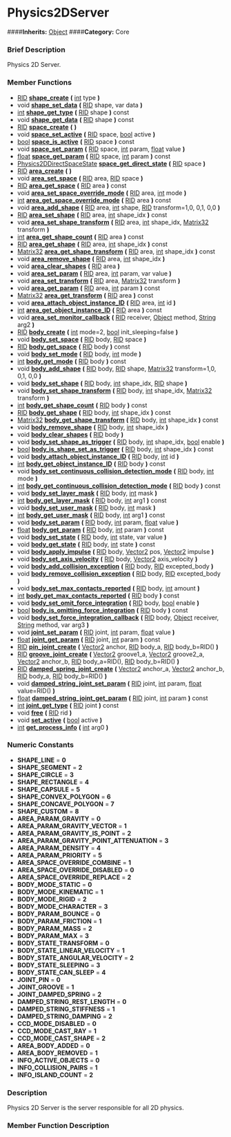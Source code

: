 #  Physics2DServer  
####**Inherits:** [Object](class_object)
####**Category:** Core

###  Brief Description  
Physics 2D Server.

###  Member Functions 
  * [RID](class_rid)  **[shape&#95;create](#shape_create)**  **(** [int](class_int) type  **)**
  * void  **[shape&#95;set&#95;data](#shape_set_data)**  **(** [RID](class_rid) shape, var data  **)**
  * [int](class_int)  **[shape&#95;get&#95;type](#shape_get_type)**  **(** [RID](class_rid) shape  **)** const
  * void  **[shape&#95;get&#95;data](#shape_get_data)**  **(** [RID](class_rid) shape  **)** const
  * [RID](class_rid)  **[space&#95;create](#space_create)**  **(** **)**
  * void  **[space&#95;set&#95;active](#space_set_active)**  **(** [RID](class_rid) space, [bool](class_bool) active  **)**
  * [bool](class_bool)  **[space&#95;is&#95;active](#space_is_active)**  **(** [RID](class_rid) space  **)** const
  * void  **[space&#95;set&#95;param](#space_set_param)**  **(** [RID](class_rid) space, [int](class_int) param, [float](class_float) value  **)**
  * [float](class_float)  **[space&#95;get&#95;param](#space_get_param)**  **(** [RID](class_rid) space, [int](class_int) param  **)** const
  * [Physics2DDirectSpaceState](class_physics2ddirectspacestate)  **[space&#95;get&#95;direct&#95;state](#space_get_direct_state)**  **(** [RID](class_rid) space  **)**
  * [RID](class_rid)  **[area&#95;create](#area_create)**  **(** **)**
  * void  **[area&#95;set&#95;space](#area_set_space)**  **(** [RID](class_rid) area, [RID](class_rid) space  **)**
  * [RID](class_rid)  **[area&#95;get&#95;space](#area_get_space)**  **(** [RID](class_rid) area  **)** const
  * void  **[area&#95;set&#95;space&#95;override&#95;mode](#area_set_space_override_mode)**  **(** [RID](class_rid) area, [int](class_int) mode  **)**
  * [int](class_int)  **[area&#95;get&#95;space&#95;override&#95;mode](#area_get_space_override_mode)**  **(** [RID](class_rid) area  **)** const
  * void  **[area&#95;add&#95;shape](#area_add_shape)**  **(** [RID](class_rid) area, [int](class_int) shape, [RID](class_rid) transform=1,0, 0,1, 0,0  **)**
  * [RID](class_rid)  **[area&#95;set&#95;shape](#area_set_shape)**  **(** [RID](class_rid) area, [int](class_int) shape_idx  **)** const
  * void  **[area&#95;set&#95;shape&#95;transform](#area_set_shape_transform)**  **(** [RID](class_rid) area, [int](class_int) shape_idx, [Matrix32](class_matrix32) transform  **)**
  * [int](class_int)  **[area&#95;get&#95;shape&#95;count](#area_get_shape_count)**  **(** [RID](class_rid) area  **)** const
  * [RID](class_rid)  **[area&#95;get&#95;shape](#area_get_shape)**  **(** [RID](class_rid) area, [int](class_int) shape_idx  **)** const
  * [Matrix32](class_matrix32)  **[area&#95;get&#95;shape&#95;transform](#area_get_shape_transform)**  **(** [RID](class_rid) area, [int](class_int) shape_idx  **)** const
  * void  **[area&#95;remove&#95;shape](#area_remove_shape)**  **(** [RID](class_rid) area, [int](class_int) shape_idx  **)**
  * void  **[area&#95;clear&#95;shapes](#area_clear_shapes)**  **(** [RID](class_rid) area  **)**
  * void  **[area&#95;set&#95;param](#area_set_param)**  **(** [RID](class_rid) area, [int](class_int) param, var value  **)**
  * void  **[area&#95;set&#95;transform](#area_set_transform)**  **(** [RID](class_rid) area, [Matrix32](class_matrix32) transform  **)**
  * void  **[area&#95;get&#95;param](#area_get_param)**  **(** [RID](class_rid) area, [int](class_int) param  **)** const
  * [Matrix32](class_matrix32)  **[area&#95;get&#95;transform](#area_get_transform)**  **(** [RID](class_rid) area  **)** const
  * void  **[area&#95;attach&#95;object&#95;instance&#95;ID](#area_attach_object_instance_ID)**  **(** [RID](class_rid) area, [int](class_int) id  **)**
  * [int](class_int)  **[area&#95;get&#95;object&#95;instance&#95;ID](#area_get_object_instance_ID)**  **(** [RID](class_rid) area  **)** const
  * void  **[area&#95;set&#95;monitor&#95;callback](#area_set_monitor_callback)**  **(** [RID](class_rid) receiver, [Object](class_object) method, [String](class_string) arg2  **)**
  * [RID](class_rid)  **[body&#95;create](#body_create)**  **(** [int](class_int) mode=2, [bool](class_bool) init_sleeping=false  **)**
  * void  **[body&#95;set&#95;space](#body_set_space)**  **(** [RID](class_rid) body, [RID](class_rid) space  **)**
  * [RID](class_rid)  **[body&#95;get&#95;space](#body_get_space)**  **(** [RID](class_rid) body  **)** const
  * void  **[body&#95;set&#95;mode](#body_set_mode)**  **(** [RID](class_rid) body, [int](class_int) mode  **)**
  * [int](class_int)  **[body&#95;get&#95;mode](#body_get_mode)**  **(** [RID](class_rid) body  **)** const
  * void  **[body&#95;add&#95;shape](#body_add_shape)**  **(** [RID](class_rid) body, [RID](class_rid) shape, [Matrix32](class_matrix32) transform=1,0, 0,1, 0,0  **)**
  * void  **[body&#95;set&#95;shape](#body_set_shape)**  **(** [RID](class_rid) body, [int](class_int) shape_idx, [RID](class_rid) shape  **)**
  * void  **[body&#95;set&#95;shape&#95;transform](#body_set_shape_transform)**  **(** [RID](class_rid) body, [int](class_int) shape_idx, [Matrix32](class_matrix32) transform  **)**
  * [int](class_int)  **[body&#95;get&#95;shape&#95;count](#body_get_shape_count)**  **(** [RID](class_rid) body  **)** const
  * [RID](class_rid)  **[body&#95;get&#95;shape](#body_get_shape)**  **(** [RID](class_rid) body, [int](class_int) shape_idx  **)** const
  * [Matrix32](class_matrix32)  **[body&#95;get&#95;shape&#95;transform](#body_get_shape_transform)**  **(** [RID](class_rid) body, [int](class_int) shape_idx  **)** const
  * void  **[body&#95;remove&#95;shape](#body_remove_shape)**  **(** [RID](class_rid) body, [int](class_int) shape_idx  **)**
  * void  **[body&#95;clear&#95;shapes](#body_clear_shapes)**  **(** [RID](class_rid) body  **)**
  * void  **[body&#95;set&#95;shape&#95;as&#95;trigger](#body_set_shape_as_trigger)**  **(** [RID](class_rid) body, [int](class_int) shape_idx, [bool](class_bool) enable  **)**
  * [bool](class_bool)  **[body&#95;is&#95;shape&#95;set&#95;as&#95;trigger](#body_is_shape_set_as_trigger)**  **(** [RID](class_rid) body, [int](class_int) shape_idx  **)** const
  * void  **[body&#95;attach&#95;object&#95;instance&#95;ID](#body_attach_object_instance_ID)**  **(** [RID](class_rid) body, [int](class_int) id  **)**
  * [int](class_int)  **[body&#95;get&#95;object&#95;instance&#95;ID](#body_get_object_instance_ID)**  **(** [RID](class_rid) body  **)** const
  * void  **[body&#95;set&#95;continuous&#95;collision&#95;detection&#95;mode](#body_set_continuous_collision_detection_mode)**  **(** [RID](class_rid) body, [int](class_int) mode  **)**
  * [int](class_int)  **[body&#95;get&#95;continuous&#95;collision&#95;detection&#95;mode](#body_get_continuous_collision_detection_mode)**  **(** [RID](class_rid) body  **)** const
  * void  **[body&#95;set&#95;layer&#95;mask](#body_set_layer_mask)**  **(** [RID](class_rid) body, [int](class_int) mask  **)**
  * [int](class_int)  **[body&#95;get&#95;layer&#95;mask](#body_get_layer_mask)**  **(** [RID](class_rid) body, [int](class_int) arg1  **)** const
  * void  **[body&#95;set&#95;user&#95;mask](#body_set_user_mask)**  **(** [RID](class_rid) body, [int](class_int) mask  **)**
  * [int](class_int)  **[body&#95;get&#95;user&#95;mask](#body_get_user_mask)**  **(** [RID](class_rid) body, [int](class_int) arg1  **)** const
  * void  **[body&#95;set&#95;param](#body_set_param)**  **(** [RID](class_rid) body, [int](class_int) param, [float](class_float) value  **)**
  * [float](class_float)  **[body&#95;get&#95;param](#body_get_param)**  **(** [RID](class_rid) body, [int](class_int) param  **)** const
  * void  **[body&#95;set&#95;state](#body_set_state)**  **(** [RID](class_rid) body, [int](class_int) state, var value  **)**
  * void  **[body&#95;get&#95;state](#body_get_state)**  **(** [RID](class_rid) body, [int](class_int) state  **)** const
  * void  **[body&#95;apply&#95;impulse](#body_apply_impulse)**  **(** [RID](class_rid) body, [Vector2](class_vector2) pos, [Vector2](class_vector2) impulse  **)**
  * void  **[body&#95;set&#95;axis&#95;velocity](#body_set_axis_velocity)**  **(** [RID](class_rid) body, [Vector2](class_vector2) axis_velocity  **)**
  * void  **[body&#95;add&#95;collision&#95;exception](#body_add_collision_exception)**  **(** [RID](class_rid) body, [RID](class_rid) excepted_body  **)**
  * void  **[body&#95;remove&#95;collision&#95;exception](#body_remove_collision_exception)**  **(** [RID](class_rid) body, [RID](class_rid) excepted_body  **)**
  * void  **[body&#95;set&#95;max&#95;contacts&#95;reported](#body_set_max_contacts_reported)**  **(** [RID](class_rid) body, [int](class_int) amount  **)**
  * [int](class_int)  **[body&#95;get&#95;max&#95;contacts&#95;reported](#body_get_max_contacts_reported)**  **(** [RID](class_rid) body  **)** const
  * void  **[body&#95;set&#95;omit&#95;force&#95;integration](#body_set_omit_force_integration)**  **(** [RID](class_rid) body, [bool](class_bool) enable  **)**
  * [bool](class_bool)  **[body&#95;is&#95;omitting&#95;force&#95;integration](#body_is_omitting_force_integration)**  **(** [RID](class_rid) body  **)** const
  * void  **[body&#95;set&#95;force&#95;integration&#95;callback](#body_set_force_integration_callback)**  **(** [RID](class_rid) body, [Object](class_object) receiver, [String](class_string) method, var arg3  **)**
  * void  **[joint&#95;set&#95;param](#joint_set_param)**  **(** [RID](class_rid) joint, [int](class_int) param, [float](class_float) value  **)**
  * [float](class_float)  **[joint&#95;get&#95;param](#joint_get_param)**  **(** [RID](class_rid) joint, [int](class_int) param  **)** const
  * [RID](class_rid)  **[pin&#95;joint&#95;create](#pin_joint_create)**  **(** [Vector2](class_vector2) anchor, [RID](class_rid) body_a, [RID](class_rid) body_b=RID()  **)**
  * [RID](class_rid)  **[groove&#95;joint&#95;create](#groove_joint_create)**  **(** [Vector2](class_vector2) groove1_a, [Vector2](class_vector2) groove2_a, [Vector2](class_vector2) anchor_b, [RID](class_rid) body_a=RID(), [RID](class_rid) body_b=RID()  **)**
  * [RID](class_rid)  **[damped&#95;spring&#95;joint&#95;create](#damped_spring_joint_create)**  **(** [Vector2](class_vector2) anchor_a, [Vector2](class_vector2) anchor_b, [RID](class_rid) body_a, [RID](class_rid) body_b=RID()  **)**
  * void  **[damped&#95;string&#95;joint&#95;set&#95;param](#damped_string_joint_set_param)**  **(** [RID](class_rid) joint, [int](class_int) param, [float](class_float) value=RID()  **)**
  * [float](class_float)  **[damped&#95;string&#95;joint&#95;get&#95;param](#damped_string_joint_get_param)**  **(** [RID](class_rid) joint, [int](class_int) param  **)** const
  * [int](class_int)  **[joint&#95;get&#95;type](#joint_get_type)**  **(** [RID](class_rid) joint  **)** const
  * void  **[free](#free)**  **(** [RID](class_rid) rid  **)**
  * void  **[set&#95;active](#set_active)**  **(** [bool](class_bool) active  **)**
  * [int](class_int)  **[get&#95;process&#95;info](#get_process_info)**  **(** [int](class_int) arg0  **)**

###  Numeric Constants  
  * **SHAPE_LINE** = **0**
  * **SHAPE_SEGMENT** = **2**
  * **SHAPE_CIRCLE** = **3**
  * **SHAPE_RECTANGLE** = **4**
  * **SHAPE_CAPSULE** = **5**
  * **SHAPE_CONVEX_POLYGON** = **6**
  * **SHAPE_CONCAVE_POLYGON** = **7**
  * **SHAPE_CUSTOM** = **8**
  * **AREA_PARAM_GRAVITY** = **0**
  * **AREA_PARAM_GRAVITY_VECTOR** = **1**
  * **AREA_PARAM_GRAVITY_IS_POINT** = **2**
  * **AREA_PARAM_GRAVITY_POINT_ATTENUATION** = **3**
  * **AREA_PARAM_DENSITY** = **4**
  * **AREA_PARAM_PRIORITY** = **5**
  * **AREA_SPACE_OVERRIDE_COMBINE** = **1**
  * **AREA_SPACE_OVERRIDE_DISABLED** = **0**
  * **AREA_SPACE_OVERRIDE_REPLACE** = **2**
  * **BODY_MODE_STATIC** = **0**
  * **BODY_MODE_KINEMATIC** = **1**
  * **BODY_MODE_RIGID** = **2**
  * **BODY_MODE_CHARACTER** = **3**
  * **BODY_PARAM_BOUNCE** = **0**
  * **BODY_PARAM_FRICTION** = **1**
  * **BODY_PARAM_MASS** = **2**
  * **BODY_PARAM_MAX** = **3**
  * **BODY_STATE_TRANSFORM** = **0**
  * **BODY_STATE_LINEAR_VELOCITY** = **1**
  * **BODY_STATE_ANGULAR_VELOCITY** = **2**
  * **BODY_STATE_SLEEPING** = **3**
  * **BODY_STATE_CAN_SLEEP** = **4**
  * **JOINT_PIN** = **0**
  * **JOINT_GROOVE** = **1**
  * **JOINT_DAMPED_SPRING** = **2**
  * **DAMPED_STRING_REST_LENGTH** = **0**
  * **DAMPED_STRING_STIFFNESS** = **1**
  * **DAMPED_STRING_DAMPING** = **2**
  * **CCD_MODE_DISABLED** = **0**
  * **CCD_MODE_CAST_RAY** = **1**
  * **CCD_MODE_CAST_SHAPE** = **2**
  * **AREA_BODY_ADDED** = **0**
  * **AREA_BODY_REMOVED** = **1**
  * **INFO_ACTIVE_OBJECTS** = **0**
  * **INFO_COLLISION_PAIRS** = **1**
  * **INFO_ISLAND_COUNT** = **2**

###  Description  
Physics 2D Server is the server responsible for all 2D physics.

###  Member Function Description  
